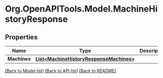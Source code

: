 # Org.OpenAPITools.Model.MachineHistoryResponse
## Properties

Name | Type | Description | Notes
------------ | ------------- | ------------- | -------------
**Machines** | [**List&lt;MachineHistoryResponseMachines&gt;**](MachineHistoryResponseMachines.md) |  | [optional] 

[[Back to Model list]](../README.md#documentation-for-models) [[Back to API list]](../README.md#documentation-for-api-endpoints) [[Back to README]](../README.md)

